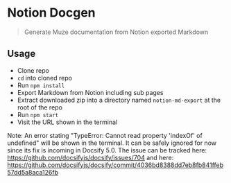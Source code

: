 # Notion Docgen
> Generate Muze documentation from Notion exported Markdown

## Usage
- Clone repo
- `cd` into cloned repo
- Run `npm install`
- Export Markdown from Notion including sub pages
- Extract downloaded zip into a directory named `notion-md-export` at the root of the repo
- Run `npm start`
- Visit the URL shown in the terminal

Note: An error stating "TypeError: Cannot read property 'indexOf' of undefined" will be shown in the terminal. It can be safely ignored for now since its fix is incoming in Docsify 5.0. The issue can be tracked here:
https://github.com/docsifyjs/docsify/issues/704 and here: https://github.com/docsifyjs/docsify/commit/4036bd8388dd7eb8fb841ffeb57dd5a8aca126fb
